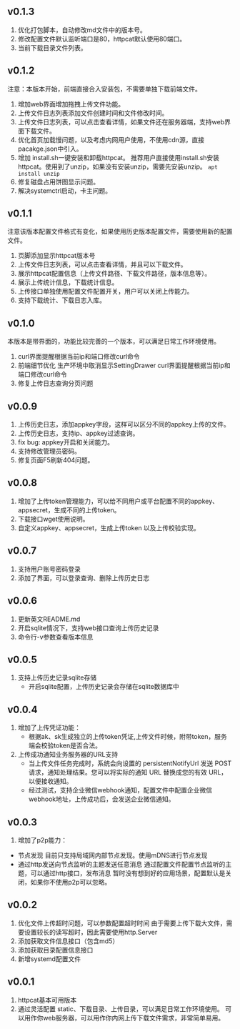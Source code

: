 ## v0.1.3
1. 优化打包脚本，自动修改md文件中的版本号。
2. 修改配置文件默认监听端口是80，httpcat默认使用80端口。
3. 当前下载目录文件列表。


## v0.1.2
注意：本版本开始，前端直接合入安装包，不需要单独下载前端文件。
1. 增加web界面增加拖拽上传文件功能。
2. 上传文件日志列表添加文件创建时间和文件修改时间。
3. 上传文件日志列表，可以点击查看详情，如果文件还在服务器端，支持web界面下载文件。
4. 优化首页加载慢问题，以及考虑内网用户使用，不使用cdn源，直接pacakge.json中引入。
5. 增加 install.sh一键安装和卸载httpcat。
推荐用户直接使用install.sh安装httpcat。使用到了unzip，如果没有安装unzip，需要先安装unzip。
`apt install unzip`
6. 修复磁盘占用饼图显示问题。
7. 解决systemctrl启动，卡主问题。

## v0.1.1
注意该版本配置文件格式有变化，如果使用历史版本配置文件，需要使用新的配置文件。
1. 页脚添加显示httpcat版本号
2. 上传文件日志列表，可以点击查看详情，并且可以下载文件。
3. 展示httpcat配置信息（上传文件路径、下载文件路径，版本信息等）。
4. 展示上传统计信息，下载统计信息。
5. 上传接口单独使用配置文件配置开关，用户可以关闭上传能力。
6. 支持下载统计、下载日志入库。

## v0.1.0
本版本是带界面的，功能比较完善的一个版本，可以满足日常工作环境使用。
1. curl界面提醒根据当前ip和端口修改curl命令
2. 前端细节优化
生产环境中取消显示SettingDrawer
curl界面提醒根据当前ip和端口修改curl命令
3. 修复上传日志查询分页问题

## v0.0.9
1. 上传历史日志，添加appkey字段，这样可以区分不同的appkey上传的文件。
2. 上传历史日志，支持ip、appkey过滤查询。
3. fix bug: appkey开启和关闭能力。
4. 支持修改管理员密码。
5. 修复页面F5刷新404问题。

## v0.0.8
1. 增加了上传token管理能力，可以给不同用户或平台配置不同的appkey、appsecret，生成不同的上传token。
2. 下载接口wget使用说明。
3. 自定义appkey、appsecret，生成上传token 以及上传校验实现。

## v0.0.7
1. 支持用户账号密码登录
2. 添加了界面，可以登录查询、删除上传历史日志

## v0.0.6
1. 更新英文README.md
2. 开启sqlite情况下，支持web接口查询上传历史记录
3. 命令行-v参数查看版本信息

## v0.0.5
1. 支持上传历史记录sqlite存储
   * 开启sqlite配置，上传历史记录会存储在sqlite数据库中

## v0.0.4
1. 增加了上传凭证功能：
   * 根据ak、sk生成独立的上传token凭证,上传文件时候，附带token，服务端会校验token是否合法。
2. 上传成功通知业务服务器的URL支持
   * 当上传文件任务完成时，系统会向设置的 persistentNotifyUrl 发送 POST 请求，通知处理结果。您可以将实际的通知 URL 替换成您的有效 URL，以便接收通知。
   * 经过测试，支持企业微信webhook通知，配置文件中配置企业微信webhook地址，上传成功后，会发送企业微信通知。

## v0.0.3
1. 增加了p2p能力：
* 节点发现
目前只支持局域网内部节点发现。使用mDNS进行节点发现
* 通过http发送向节点监听的主题发送任意消息
通过配置文件配置节点监听的主题，可以通过http接口，发布消息
暂时没有想到好的应用场景，配置默认是关闭，如果你不使用p2p可以忽略。

## v0.0.2
1. 优化文件上传超时问题，可以参数配置超时时间
   由于需要上传下载大文件，需要设置较长的读写超时，因此需要使用http.Server
2. 添加获取文件信息接口（包含md5）
3. 添加获取目录配置信息接口
4. 新增systemd配置文件

## v0.0.1
1. httpcat基本可用版本
2. 通过灵活配置 static、下载目录、上传目录，可以满足日常工作环境使用。
可以用作你web服务器，可以用作你内网上传下载文件需求，非常简单易用。